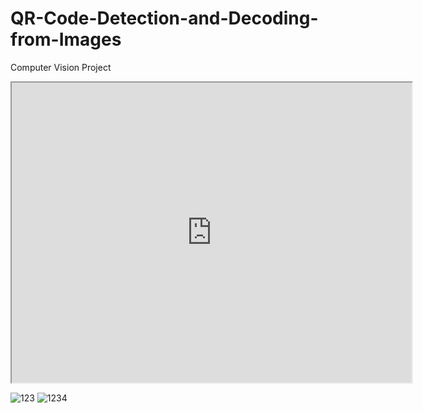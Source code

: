 # QR-Code-Detection-and-Decoding-from-Images
Computer Vision Project
<iframe src="https://drive.google.com/file/d/1xgyQYhd-JXmj5RZXQ9VV3krHrMVAnea7/view?usp=sharing" width="640" height="480"></iframe>


![123](https://github.com/sravani-02/QR-Code-Detection-and-Decoding-from-Images/assets/126754192/15efa0da-1b9f-4182-b38e-c85040ac6ee9)
![1234](https://github.com/sravani-02/QR-Code-Detection-and-Decoding-from-Images/assets/126754192/bc5db03f-5310-445e-8ace-6d6238743872)
